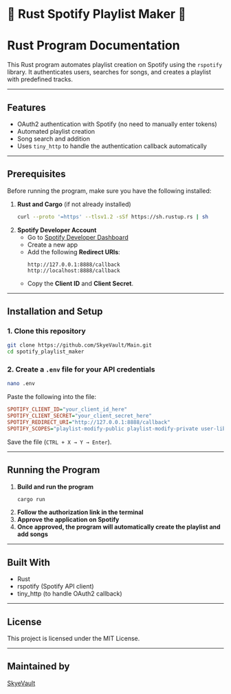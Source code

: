 # 🎵 Rust Spotify Playlist Maker 🎵
# Rust Program Documentation

This Rust program automates playlist creation on Spotify using the `rspotify` library. It authenticates users, searches for songs, and creates a playlist with predefined tracks.

---

## Features
- OAuth2 authentication with Spotify (no need to manually enter tokens)
- Automated playlist creation
- Song search and addition
- Uses `tiny_http` to handle the authentication callback automatically

---

## Prerequisites
Before running the program, make sure you have the following installed:

1. **Rust and Cargo** (if not already installed)  
   ```sh
   curl --proto '=https' --tlsv1.2 -sSf https://sh.rustup.rs | sh
   ```
2. **Spotify Developer Account**  
   - Go to [Spotify Developer Dashboard](https://developer.spotify.com/dashboard)
   - Create a new app
   - Add the following **Redirect URIs**:
     ```
     http://127.0.0.1:8888/callback
     http://localhost:8888/callback
     ```
   - Copy the **Client ID** and **Client Secret**.

---

## Installation and Setup
### 1. Clone this repository
```sh
git clone https://github.com/SkyeVault/Main.git
cd spotify_playlist_maker
```

### 2. Create a `.env` file for your API credentials
```sh
nano .env
```
Paste the following into the file:
```ini
SPOTIFY_CLIENT_ID="your_client_id_here"
SPOTIFY_CLIENT_SECRET="your_client_secret_here"
SPOTIFY_REDIRECT_URI="http://127.0.0.1:8888/callback"
SPOTIFY_SCOPES="playlist-modify-public playlist-modify-private user-library-read"
```
Save the file (`CTRL + X → Y → Enter`).

---

## Running the Program
1. **Build and run the program**
   ```sh
   cargo run
   ```
2. **Follow the authorization link in the terminal**
3. **Approve the application on Spotify**
4. **Once approved, the program will automatically create the playlist and add songs**

---

## Built With
- Rust
- rspotify (Spotify API client)
- tiny_http (to handle OAuth2 callback)

---

## License
This project is licensed under the MIT License.

---

## Maintained by
[SkyeVault](https://github.com/SkyeVault)
```

